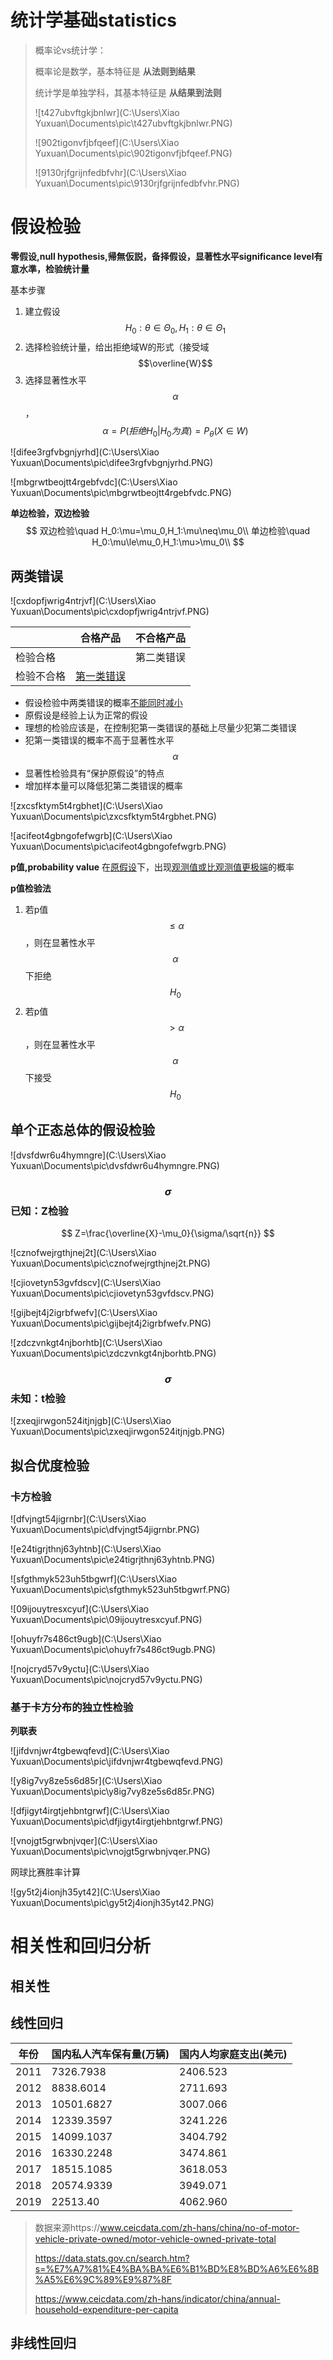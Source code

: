 # 统计学基础statistics

> 概率论vs统计学：
>
> 概率论是数学，基本特征是 **从法则到结果**
>
> 统计学是单独学科，其基本特征是 **从结果到法则**
>
> ![t427ubvftgkjbnlwr](C:\Users\Xiao Yuxuan\Documents\pic\t427ubvftgkjbnlwr.PNG)
>
> ![902tigonvfjbfqeef](C:\Users\Xiao Yuxuan\Documents\pic\902tigonvfjbfqeef.PNG)
>
> ![9130rjfgrijnfedbfvhr](C:\Users\Xiao Yuxuan\Documents\pic\9130rjfgrijnfedbfvhr.PNG)



 



# 假设检验

**零假设,null hypothesis,帰無仮説，备择假设，显著性水平significance level有意水準，检验统计量**

基本步骤

1. 建立假设$$H_0:\theta\in \Theta_0,H_1:\theta\in \Theta_1$$
2. 选择检验统计量，给出拒绝域W的形式（接受域$$\overline{W}$$
3. 选择显著性水平$$\alpha$$，$$\alpha=P(拒绝H_0|H_0为真)=P_\theta(X\in W)$$

![difee3rgfvbgnjyrhd](C:\Users\Xiao Yuxuan\Documents\pic\difee3rgfvbgnjyrhd.PNG)

![mbgrwtbeojtt4rgebfvdc](C:\Users\Xiao Yuxuan\Documents\pic\mbgrwtbeojtt4rgebfvdc.PNG)



**单边检验，双边检验**
$$
双边检验\quad H_0:\mu=\mu_0,H_1:\mu\neq\mu_0\\
单边检验\quad H_0:\mu\le\mu_0,H_1:\mu>\mu_0\\
$$




## 两类错误

![cxdopfjwrig4ntrjvf](C:\Users\Xiao Yuxuan\Documents\pic\cxdopfjwrig4ntrjvf.PNG)

|            | 合格产品          | 不合格产品 |
| ---------- | ----------------- | ---------- |
| 检验合格   |                   | 第二类错误 |
| 检验不合格 | <u>第一类错误</u> |            |

+ 假设检验中两类错误的概率<u>不能同时减小</u>
+ 原假设是经验上认为正常的假设
+ 理想的检验应该是，在控制犯第一类错误的基础上尽量少犯第二类错误
+ 犯第一类错误的概率不高于显著性水平$$\alpha$$
+ 显著性检验具有“保护原假设”的特点
+ 增加样本量可以降低犯第二类错误的概率

![zxcsfktym5t4rgbhet](C:\Users\Xiao Yuxuan\Documents\pic\zxcsfktym5t4rgbhet.PNG)

![acifeot4gbngofefwgrb](C:\Users\Xiao Yuxuan\Documents\pic\acifeot4gbngofefwgrb.PNG)



**p值,probability value** 在<u>原假设</u>下，出现<u>观测值或比观测值更极端</u>的概率

**p值检验法**

1. 若p值$$\le \alpha$$，则在显著性水平$$\alpha$$下拒绝$$H_0$$
2. 若p值$$> \alpha$$，则在显著性水平$$\alpha$$下接受$$H_0$$



## 单个正态总体的假设检验

![dvsfdwr6u4hymngre](C:\Users\Xiao Yuxuan\Documents\pic\dvsfdwr6u4hymngre.PNG)



### $$\sigma$$已知：Z检验

$$
Z=\frac{\overline{X}-\mu_0}{\sigma/\sqrt{n}}
$$



![cznofwejrgthjnej2t](C:\Users\Xiao Yuxuan\Documents\pic\cznofwejrgthjnej2t.PNG)





![cjiovetyn53gvfdscv](C:\Users\Xiao Yuxuan\Documents\pic\cjiovetyn53gvfdscv.PNG)

![gijbejt4j2igrbfwefv](C:\Users\Xiao Yuxuan\Documents\pic\gijbejt4j2igrbfwefv.PNG)

![zdczvnkgt4njborhtb](C:\Users\Xiao Yuxuan\Documents\pic\zdczvnkgt4njborhtb.PNG)



### $$\sigma$$未知：t检验

![zxeqjirwgon524itjnjgb](C:\Users\Xiao Yuxuan\Documents\pic\zxeqjirwgon524itjnjgb.PNG)



## 拟合优度检验

### 卡方检验

![dfvjngt54jigrnbr](C:\Users\Xiao Yuxuan\Documents\pic\dfvjngt54jigrnbr.PNG)

 

![e24tigrjthnj63yhtnb](C:\Users\Xiao Yuxuan\Documents\pic\e24tigrjthnj63yhtnb.PNG)

![sfgthmyk523uh5tbgwrf](C:\Users\Xiao Yuxuan\Documents\pic\sfgthmyk523uh5tbgwrf.PNG)



![09ijouytresxcyuf](C:\Users\Xiao Yuxuan\Documents\pic\09ijouytresxcyuf.PNG)

![ohuyfr7s486ct9ugb](C:\Users\Xiao Yuxuan\Documents\pic\ohuyfr7s486ct9ugb.PNG)

![nojcryd57v9yctu](C:\Users\Xiao Yuxuan\Documents\pic\nojcryd57v9yctu.PNG)



### 基于卡方分布的独立性检验

**列联表**

![jifdvnjwr4tgbewqfevd](C:\Users\Xiao Yuxuan\Documents\pic\jifdvnjwr4tgbewqfevd.PNG)



![y8ig7vy8ze5s6d85r](C:\Users\Xiao Yuxuan\Documents\pic\y8ig7vy8ze5s6d85r.PNG)

![dfjigyt4irgtjehbntgrwf](C:\Users\Xiao Yuxuan\Documents\pic\dfjigyt4irgtjehbntgrwf.PNG)



![vnojgt5grwbnjvqer](C:\Users\Xiao Yuxuan\Documents\pic\vnojgt5grwbnjvqer.PNG)



网球比赛胜率计算

![gy5t2j4ionjh35yt42](C:\Users\Xiao Yuxuan\Documents\pic\gy5t2j4ionjh35yt42.PNG)





# 相关性和回归分析

## 相关性



## 线性回归



| 年份 | 国内私人汽车保有量(万辆) | 国内人均家庭支出(美元) |
| ---- | ------------------------ | ---------------------- |
| 2011 | 7326.7938                | 2406.523               |
| 2012 | 8838.6014                | 2711.693               |
| 2013 | 10501.6827               | 3007.066               |
| 2014 | 12339.3597               | 3241.226               |
| 2015 | 14099.1037               | 3404.792               |
| 2016 | 16330.2248               | 3474.861               |
| 2017 | 18515.1085               | 3618.053               |
| 2018 | 20574.9339               | 3949.071               |
| 2019 | 22513.40                 | 4062.960               |

> 数据来源https://www.ceicdata.com/zh-hans/china/no-of-motor-vehicle-private-owned/motor-vehicle-owned-private-total
>
> https://data.stats.gov.cn/search.htm?s=%E7%A7%81%E4%BA%BA%E6%B1%BD%E8%BD%A6%E6%8B%A5%E6%9C%89%E9%87%8F
>
> https://www.ceicdata.com/zh-hans/indicator/china/annual-household-expenditure-per-capita





## 非线性回归